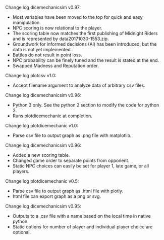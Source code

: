 Change log dicemechanicsim v0.97:

* Most variables have been moved to the top for quick and easy manipulation.
* NPC scoring is now relational to the player.
* The scoring table now matches the first publishing of Midnight Riders and
  is represented by data20171030-1553.zip.
* Groundwork for informed decisions (AI) has been introduced, but the data
  is not yet implemented.
* Battles do not result in point loss.
* NPC probability can be finely tuned and the result is stated at the end.
* Swapped Madness and Reputation order.

Change log plotcsv v1.0:

* Accept filename argument to analyze data of arbitrary csv files.

Change log dicemechanicsim v0.96:

* Python 3 only.  See the python 2 section to modify the code for python 2.
* Runs plotdicemechanic at completion.

Change log plotdicemechanic v1.0:

* Parse csv file to output graph as .png file with matplotlib.

Change log dicemechanicsim v0.96:

* Added a new scoring table.
* Changed game order to separate points from opponent.
* Static NPC choices can easily be set for player 1, late game, or all players.

Change log plotdicemechanic v0.5:

* Parse csv file to output graph as .html file with plotly.
* html file can export graph as a png or svg.

Change log dicemechanicsim v0.95:

* Outputs to a .csv file with a name based on the local time in native python.
* Static options for number of player and individual player choice are optional.
